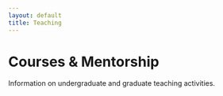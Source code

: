 ```yaml
---
layout: default
title: Teaching
---
```


# Courses & Mentorship

Information on undergraduate and graduate teaching activities.
